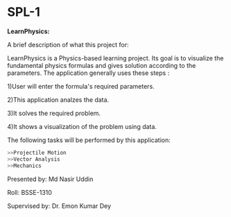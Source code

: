 # SPL-1

**LearnPhysics:**

A brief description of what this project for:


LearnPhysics is a Physics-based learning project. Its goal is to visualize the fundamental physics formulas and gives solution according to the parameters. The application generally uses these steps : 

  1)User will enter the formula's required parameters.

  2)This application analzes the data.

  3)It solves the required problem.
  
  4)It shows a visualization of the problem using data.

The following tasks will be performed by this application:

 ```c++
 >>Projectile Motion
 >>Vector Analysis
 >>Mechanics
 ```

Presented by: Md Nasir Uddin

Roll: BSSE-1310

Supervised by: Dr. Emon Kumar Dey




